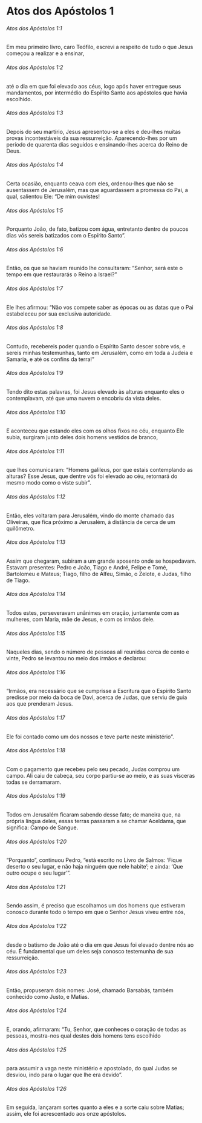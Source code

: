 # Atos dos Apóstolos 1

###### Atos dos Apóstolos 1:1

Em meu primeiro livro, caro Teófilo, escrevi a respeito de tudo o que Jesus começou a realizar e a ensinar,

###### Atos dos Apóstolos 1:2

até o dia em que foi elevado aos céus, logo após haver entregue seus mandamentos, por intermédio do Espírito Santo aos apóstolos que havia escolhido.

###### Atos dos Apóstolos 1:3

Depois do seu martírio, Jesus apresentou-se a eles e deu-lhes muitas provas incontestáveis da sua ressurreição. Aparecendo-lhes por um período de quarenta dias seguidos e ensinando-lhes acerca do Reino de Deus.

###### Atos dos Apóstolos 1:4

Certa ocasião, enquanto ceava com eles, ordenou-lhes que não se ausentassem de Jerusalém, mas que aguardassem a promessa do Pai, a qual, salientou Ele: “De mim ouvistes!

###### Atos dos Apóstolos 1:5

Porquanto João, de fato, batizou com água, entretanto dentro de poucos dias vós sereis batizados com o Espírito Santo”.

###### Atos dos Apóstolos 1:6

Então, os que se haviam reunido lhe consultaram: “Senhor, será este o tempo em que restaurarás o Reino a Israel?”

###### Atos dos Apóstolos 1:7

Ele lhes afirmou: “Não vos compete saber as épocas ou as datas que o Pai estabeleceu por sua exclusiva autoridade.

###### Atos dos Apóstolos 1:8

Contudo, recebereis poder quando o Espírito Santo descer sobre vós, e sereis minhas testemunhas, tanto em Jerusalém, como em toda a Judeia e Samaria, e até os confins da terra!”

###### Atos dos Apóstolos 1:9

Tendo dito estas palavras, foi Jesus elevado às alturas enquanto eles o contemplavam, até que uma nuvem o encobriu da vista deles.

###### Atos dos Apóstolos 1:10

E aconteceu que estando eles com os olhos fixos no céu, enquanto Ele subia, surgiram junto deles dois homens vestidos de branco,

###### Atos dos Apóstolos 1:11

que lhes comunicaram: “Homens galileus, por que estais contemplando as alturas? Esse Jesus, que dentre vós foi elevado ao céu, retornará do mesmo modo como o viste subir”.

###### Atos dos Apóstolos 1:12

Então, eles voltaram para Jerusalém, vindo do monte chamado das Oliveiras, que fica próximo a Jerusalém, à distância de cerca de um quilômetro.

###### Atos dos Apóstolos 1:13

Assim que chegaram, subiram a um grande aposento onde se hospedavam. Estavam presentes: Pedro e João, Tiago e André, Felipe e Tomé, Bartolomeu e Mateus; Tiago, filho de Alfeu, Simão, o Zelote, e Judas, filho de Tiago.

###### Atos dos Apóstolos 1:14

Todos estes, perseveravam unânimes em oração, juntamente com as mulheres, com Maria, mãe de Jesus, e com os irmãos dele.

###### Atos dos Apóstolos 1:15

Naqueles dias, sendo o número de pessoas ali reunidas cerca de cento e vinte, Pedro se levantou no meio dos irmãos e declarou:

###### Atos dos Apóstolos 1:16

“Irmãos, era necessário que se cumprisse a Escritura que o Espírito Santo predisse por meio da boca de Davi, acerca de Judas, que serviu de guia aos que prenderam Jesus.

###### Atos dos Apóstolos 1:17

Ele foi contado como um dos nossos e teve parte neste ministério”.

###### Atos dos Apóstolos 1:18

Com o pagamento que recebeu pelo seu pecado, Judas comprou um campo. Ali caiu de cabeça, seu corpo partiu-se ao meio, e as suas vísceras todas se derramaram.

###### Atos dos Apóstolos 1:19

Todos em Jerusalém ficaram sabendo desse fato; de maneira que, na própria língua deles, essas terras passaram a se chamar Aceldama, que significa: Campo de Sangue.

###### Atos dos Apóstolos 1:20

“Porquanto”, continuou Pedro, “está escrito no Livro de Salmos: ‘Fique deserto o seu lugar, e não haja ninguém que nele habite’; e ainda: ‘Que outro ocupe o seu lugar’”.

###### Atos dos Apóstolos 1:21

Sendo assim, é preciso que escolhamos um dos homens que estiveram conosco durante todo o tempo em que o Senhor Jesus viveu entre nós,

###### Atos dos Apóstolos 1:22

desde o batismo de João até o dia em que Jesus foi elevado dentre nós ao céu. É fundamental que um deles seja conosco testemunha de sua ressurreição.

###### Atos dos Apóstolos 1:23

Então, propuseram dois nomes: José, chamado Barsabás, também conhecido como Justo, e Matias.

###### Atos dos Apóstolos 1:24

E, orando, afirmaram: “Tu, Senhor, que conheces o coração de todas as pessoas, mostra-nos qual destes dois homens tens escolhido

###### Atos dos Apóstolos 1:25

para assumir a vaga neste ministério e apostolado, do qual Judas se desviou, indo para o lugar que lhe era devido”.

###### Atos dos Apóstolos 1:26

Em seguida, lançaram sortes quanto a eles e a sorte caiu sobre Matias; assim, ele foi acrescentado aos onze apóstolos.

